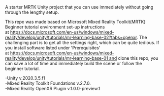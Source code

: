A starter MRTK Unity project that you can use immediately without going through the lengthy setup.

This repo was made based on Microsoft Mixed Reality Toolkit(MRTK) Beginner tutorial environment set-up instructions at https://docs.microsoft.com/en-us/windows/mixed-reality/develop/unity/tutorials/mr-learning-base-02?tabs=openxr. The challenging part is to get all the settings right, which can be quite tedious. If you install software listed under 'Prerequisites' at https://docs.microsoft.com/en-us/windows/mixed-reality/develop/unity/tutorials/mr-learning-base-01 and clone this repo, you can save a lot of time and immediately build the scene or follow the beginner tutorial.

-Unity v.2020.3.5.f1 <br>
-Mixed Reality Toolkit Foundations v.2.7.0.  <br>
-Mixed Reality OpenXR Plugin v.1.0.0-preview.1  <br>
